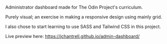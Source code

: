 Administrator dashboard made for The Odin Project's curriculum.

Purely visual; an exercise in making a responsive design using mainly grid.

I also chose to start learning to use SASS and Tailwind CSS in this project.

Live preview here: https://jchantrell.github.io/admin-dashboard/